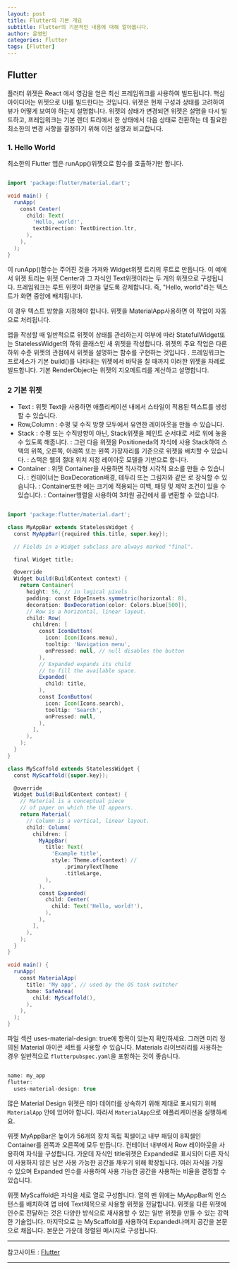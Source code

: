 ```yaml
---
layout: post
title: Flutter의 기본 개요
subtitle: Flutter의 기본적인 내용에 대해 알아봅니다.
author: 윤영민
categories: Flutter
tags: [Flutter]
---
```


## Flutter

플러터 위젯은 React 에서 영감을 얻은 최신 프레임워크를 사용하여 빌드됩니다.
핵심 아이디어는 위젯으로 UI를 빌드한다는 것입니다. 
위젯은 현재 구성과 상태를 고려하여 뷰가 어떻게 보여야 하는지 설명합니다.
위젯의 상태가 변경되면 위젯은 설명을 다시 빌드하고, 프레임워크는 기본 렌더 트리에서 한 상태에서 다음 상태로 전환하는 데 필요한 최소한의 변경 사항을 결정하기 위해 이전 설명과 비교합니다.


### 1. Hello World

최소한의 Flutter 앱은 runApp()위젯으로 함수를 호출하기만 합니다.


```groovy

import 'package:flutter/material.dart';

void main() {
  runApp(
    const Center(
      child: Text(
        'Hello, world!',
        textDirection: TextDirection.ltr,
      ),
    ),
  );
}

```

이 runApp()함수는 주어진 것을 가져와 Widget위젯 트리의 루트로 만듭니다.
이 예에서 위젯 트리는 위젯 Center과 그 자식인 Text위젯이라는 두 개의 위젯으로 구성됩니다.
프레임워크는 루트 위젯이 화면을 덮도록 강제합니다.
즉, "Hello, world"라는 텍스트가 화면 중앙에 배치됩니다.

이 경우 텍스트 방향을 지정해야 합니다.
위젯을 MaterialApp사용하면 이 작업이 자동으로 처리됩니다.

앱을 작성할 때 일반적으로 위젯이 상태를 관리하는지 여부에 따라 StatefulWidget또는 StatelessWidget의 하위 클래스인 새 위젯을 작성합니다. 위젯의 주요 작업은 다른 하위 수준 위젯의 관점에서 위젯을 설명하는 함수를 구현하는 것입니다 . 프레임워크는 프로세스가 기본 build()를 나타내는 위젯에서 바닥을 칠 때까지 이러한 위젯을 차례로 빌드합니다. 기본 RenderObject는 위젯의 지오메트리를 계산하고 설명합니다.


### 2 기본 위젯

* Text 
    : 위젯 Text을 사용하면 애플리케이션 내에서 스타일이 적용된 텍스트를 생성할 수 있습니다.
* Row,Column
    : 수평 및 수직 방향 모두에서 유연한 레이아웃을 만들 수 있습니다. 
* Stack
    : 수평 또는 수직방향이 아닌, Stack위젯을 페인트 순서대로 서로 위에 놓을 수 있도록 해줍니다.
    : 그런 다음 위젯을 Positioneda의 자식에 사용 Stack하여 스택의 위쪽, 오른쪽, 아래쪽 또는 왼쪽 가장자리를 기준으로 위젯을 배치할 수 있습니다.
    : 스택은 웹의 절대 위치 지정 레이아웃 모델을 기반으로 합니다.
* Container
    : 위젯 Container을 사용하면 직사각형 시각적 요소를 만들 수 있습니다.
    : 컨테이너는 BoxDecoration배경, 테두리 또는 그림자와 같은 로 장식할 수 있습니다.
    : Container또한 에는 크기에 적용되는 여백, 패딩 및 제약 조건이 있을 수 있습니다.
    : Container행렬을 사용하여 3차원 공간에서 를 변환할 수 있습니다.


```groovy

import 'package:flutter/material.dart';

class MyAppBar extends StatelessWidget {
  const MyAppBar({required this.title, super.key});

  // Fields in a Widget subclass are always marked "final".

  final Widget title;

  @override
  Widget build(BuildContext context) {
    return Container(
      height: 56, // in logical pixels
      padding: const EdgeInsets.symmetric(horizontal: 8),
      decoration: BoxDecoration(color: Colors.blue[500]),
      // Row is a horizontal, linear layout.
      child: Row(
        children: [
          const IconButton(
            icon: Icon(Icons.menu),
            tooltip: 'Navigation menu',
            onPressed: null, // null disables the button
          ),
          // Expanded expands its child
          // to fill the available space.
          Expanded(
            child: title,
          ),
          const IconButton(
            icon: Icon(Icons.search),
            tooltip: 'Search',
            onPressed: null,
          ),
        ],
      ),
    );
  }
}

class MyScaffold extends StatelessWidget {
  const MyScaffold({super.key});

  @override
  Widget build(BuildContext context) {
    // Material is a conceptual piece
    // of paper on which the UI appears.
    return Material(
      // Column is a vertical, linear layout.
      child: Column(
        children: [
          MyAppBar(
            title: Text(
              'Example title',
              style: Theme.of(context) //
                  .primaryTextTheme
                  .titleLarge,
            ),
          ),
          const Expanded(
            child: Center(
              child: Text('Hello, world!'),
            ),
          ),
        ],
      ),
    );
  }
}

void main() {
  runApp(
    const MaterialApp(
      title: 'My app', // used by the OS task switcher
      home: SafeArea(
        child: MyScaffold(),
      ),
    ),
  );
}

```

파일 섹션 uses-material-design: true에 항목이 있는지 확인하세요.
그러면 미리 정의된 Material 아이콘 세트를 사용할 수 있습니다.
Materials 라이브러리를 사용하는 경우 일반적으로 `flutterpubspec.yaml`을 포함하는 것이 좋습니다.

```groovy

name: my_app
flutter:
  uses-material-design: true

```


많은 Material Design 위젯은 테마 데이터를 상속하기 위해 제대로 표시되기 위해 `MaterialApp` 안에 있어야 합니다.
따라서 `MaterialApp`으로 애플리케이션을 실행하세요.

위젯 MyAppBar은 높이가 56개의 장치 독립 픽셀이고 내부 패딩이 8픽셀인 Container를 왼쪽과 오른쪽에 모두 만듭니다.
컨테이너 내부에서 Row 레이아웃을 사용하여 자식을 구성합니다.
가운데 자식인 title위젯은 Expanded로 표시되어 다른 자식이 사용하지 않은 남은 사용 가능한 공간을 채우기 위해 확장됩니다.
여러 자식을 가질 수 있으며 Expanded 인수를 사용하여 사용 가능한 공간을 사용하는 비율을 결정할 수 있습니다.

위젯 MyScaffold은 자식을 세로 열로 구성합니다.
열의 맨 위에는 MyAppBar의 인스턴스를 배치하여 앱 바에 Text제목으로 사용할 위젯을 전달합니다.
위젯을 다른 위젯에 인수로 전달하는 것은 다양한 방식으로 재사용할 수 있는 일반 위젯을 만들 수 있는 강력한 기술입니다.
마지막으로 는 MyScaffold를 사용하여 Expanded나머지 공간을 본문으로 채웁니다.
본문은 가운데 정렬된 메시지로 구성됩니다.



---

참고사이트 : [Flutter](https://docs.flutter.dev/ui)

---